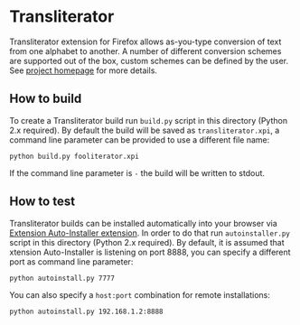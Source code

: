 Transliterator
==============

Transliterator extension for Firefox allows as-you-type conversion of text from
one alphabet to another. A number of different conversion schemes are supported
out of the box, custom schemes can be defined by the user. See
[project homepage](http://www.benya.com/transliterator/) for more details.

How to build
------------

To create a Transliterator build run `build.py` script in this directory (Python
2.x required). By default the build will be saved as `transliterator.xpi`, a
command line parameter can be provided to use a different file name:

    python build.py fooliterator.xpi

If the command line parameter is `-` the build will be written to stdout.

How to test
-----------

Transliterator builds can be installed automatically into your browser via
[Extension Auto-Installer extension](https://addons.mozilla.org/addon/autoinstaller/).
In order to do that run `autoinstaller.py` script in this directory (Python 2.x
required). By default, it is assumed that xtension Auto-Installer is listening
on port 8888, you can specify a different port as command line parameter:

    python autoinstall.py 7777

You can also specify a `host:port` combination for remote installations:

    python autoinstall.py 192.168.1.2:8888
